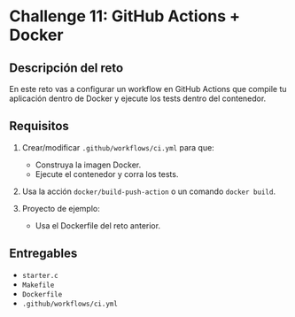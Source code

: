 # Challenge 11: GitHub Actions + Docker

## Descripción del reto
En este reto vas a configurar un workflow en GitHub Actions que compile tu aplicación dentro de Docker y ejecute los tests dentro del contenedor.

## Requisitos
1. Crear/modificar `.github/workflows/ci.yml` para que:
   - Construya la imagen Docker.
   - Ejecute el contenedor y corra los tests.

2. Usa la acción `docker/build-push-action` o un comando `docker build`.

3. Proyecto de ejemplo:
   - Usa el Dockerfile del reto anterior.

## Entregables
- `starter.c`
- `Makefile`
- `Dockerfile`
- `.github/workflows/ci.yml`
